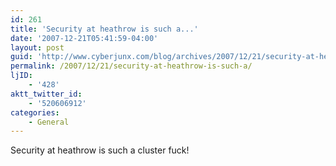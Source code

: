 ```yaml
---
id: 261
title: 'Security at heathrow is such a...'
date: '2007-12-21T05:41:59-04:00'
layout: post
guid: 'http://www.cyberjunx.com/blog/archives/2007/12/21/security-at-heathrow-is-such-a/'
permalink: /2007/12/21/security-at-heathrow-is-such-a/
ljID:
    - '428'
aktt_twitter_id:
    - '520606912'
categories:
    - General
---
```


Security at heathrow is such a cluster fuck!
